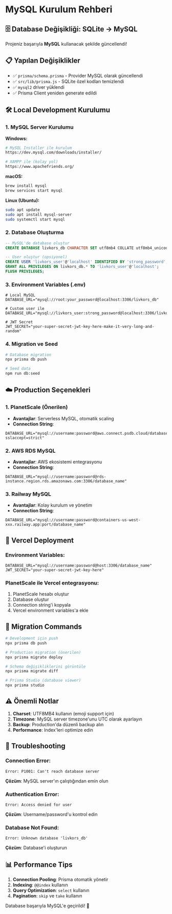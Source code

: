 # MySQL Kurulum Rehberi

## 🗄️ Database Değişikliği: SQLite → MySQL

Projeniz başarıyla **MySQL** kullanacak şekilde güncellendi!

## 📋 Yapılan Değişiklikler

- ✅ `prisma/schema.prisma` - Provider MySQL olarak güncellendi
- ✅ `src/lib/prisma.js` - SQLite özel kodları temizlendi
- ✅ `mysql2` driver yüklendi
- ✅ Prisma Client yeniden generate edildi

## 🛠️ Local Development Kurulumu

### 1. MySQL Server Kurulumu

**Windows:**
```bash
# MySQL Installer ile kurulum
https://dev.mysql.com/downloads/installer/

# XAMPP ile (kolay yol)
https://www.apachefriends.org/
```

**macOS:**
```bash
brew install mysql
brew services start mysql
```

**Linux (Ubuntu):**
```bash
sudo apt update
sudo apt install mysql-server
sudo systemctl start mysql
```

### 2. Database Oluşturma

```sql
-- MySQL'de database oluştur
CREATE DATABASE livkors_db CHARACTER SET utf8mb4 COLLATE utf8mb4_unicode_ci;

-- User oluştur (opsiyonel)
CREATE USER 'livkors_user'@'localhost' IDENTIFIED BY 'strong_password';
GRANT ALL PRIVILEGES ON livkors_db.* TO 'livkors_user'@'localhost';
FLUSH PRIVILEGES;
```

### 3. Environment Variables (.env)

```env
# Local MySQL
DATABASE_URL="mysql://root:your_password@localhost:3306/livkors_db"

# Custom user ile
DATABASE_URL="mysql://livkors_user:strong_password@localhost:3306/livkors_db"

# JWT Secret
JWT_SECRET="your-super-secret-jwt-key-here-make-it-very-long-and-random"
```

### 4. Migration ve Seed

```bash
# Database migration
npx prisma db push

# Seed data
npm run db:seed
```

## ☁️ Production Seçenekleri

### 1. **PlanetScale** (Önerilen)
- **Avantajlar**: Serverless MySQL, otomatik scaling
- **Connection String**:
```env
DATABASE_URL="mysql://username:password@aws.connect.psdb.cloud/database_name?sslaccept=strict"
```

### 2. **AWS RDS MySQL**
- **Avantajlar**: AWS ekosistemi entegrasyonu
- **Connection String**:
```env
DATABASE_URL="mysql://username:password@rds-instance.region.rds.amazonaws.com:3306/database_name"
```

### 3. **Railway MySQL**
- **Avantajlar**: Kolay kurulum ve yönetim
- **Connection String**:
```env
DATABASE_URL="mysql://username:password@containers-us-west-xxx.railway.app:port/database_name"
```

## 🚀 Vercel Deployment

### Environment Variables:
```env
DATABASE_URL="mysql://username:password@host:3306/database_name"
JWT_SECRET="your-super-secret-jwt-key-here"
```

### PlanetScale ile Vercel entegrasyonu:
1. PlanetScale hesabı oluştur
2. Database oluştur
3. Connection string'i kopyala
4. Vercel environment variables'a ekle

## 🔄 Migration Commands

```bash
# Development için push
npx prisma db push

# Production migration (önerilen)
npx prisma migrate deploy

# Schema değişikliklerini görüntüle
npx prisma migrate diff

# Prisma Studio (database viewer)
npx prisma studio
```

## ⚠️ Önemli Notlar

1. **Charset**: UTF8MB4 kullanın (emoji support için)
2. **Timezone**: MySQL server timezone'unu UTC olarak ayarlayın
3. **Backup**: Production'da düzenli backup alın
4. **Performance**: Index'leri optimize edin

## 🐛 Troubleshooting

### Connection Error:
```
Error: P1001: Can't reach database server
```
**Çözüm**: MySQL server'ın çalıştığından emin olun

### Authentication Error:
```
Error: Access denied for user
```
**Çözüm**: Username/password'u kontrol edin

### Database Not Found:
```
Error: Unknown database 'livkors_db'
```
**Çözüm**: Database'i oluşturun

## 📊 Performance Tips

1. **Connection Pooling**: Prisma otomatik yönetir
2. **Indexing**: `@@index` kullanın
3. **Query Optimization**: `select` kullanın
4. **Pagination**: `skip` ve `take` kullanın

Database başarıyla MySQL'e geçirildi! 🎉 